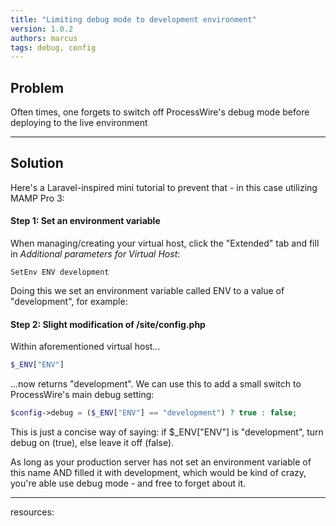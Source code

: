 ```yaml
---
title: "Limiting debug mode to development environment"
version: 1.0.2
authors: marcus
tags: debug, config
---
```


## Problem

Often times, one forgets to switch off ProcessWire's debug mode before deploying to the live environment

---

## Solution

Here's a Laravel-inspired mini tutorial to prevent that - in this case utilizing MAMP Pro 3:

#### Step 1: Set an environment variable

When managing/creating your virtual host, click the "Extended" tab and fill in _Additional parameters for Virtual Host_:

```http
SetEnv ENV development
```

Doing this we set an environment variable called ENV to a value of "development", for example:

#### Step 2: Slight modification of /site/config.php

Within aforementioned virtual host...

```php
$_ENV["ENV"]
```

...now returns "development". We can use this to add a small switch to ProcessWire's main debug setting:

```php
$config->debug = ($_ENV["ENV"] == "development") ? true : false;
```

This is just a concise way of saying: if $\_ENV["ENV"] is "development", turn debug on (true), else leave it off (false).

As long as your production server has not set an environment variable of this name AND filled it with development, which would be kind of crazy, you're able use debug mode - and free to forget about it.

---

resources:
